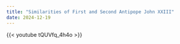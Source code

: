 ```yaml
---
title: "Similarities of First and Second Antipope John XXIII"
date: 2024-12-19
---
```


{{< youtube tQUVfq_4h4o >}}
